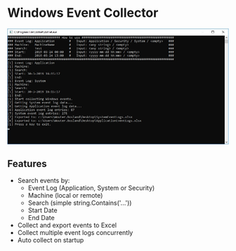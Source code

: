 # Windows Event Collector

![Image of Windows Event Collector](Images/screenshot-win-event-collector.jpg)

## Features

- Search events by:
  - Event Log (Application, System or Security)
  - Machine (local or remote)
  - Search (simple string.Contains('...'))
  - Start Date
  - End Date
- Collect and export events to Excel
- Collect multiple event logs concurrently
- Auto collect on startup
